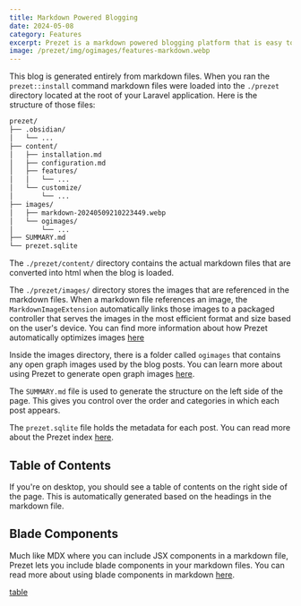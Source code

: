 ```yaml
---
title: Markdown Powered Blogging
date: 2024-05-08
category: Features
excerpt: Prezet is a markdown powered blogging platform that is easy to use and customize.
image: /prezet/img/ogimages/features-markdown.webp
---
```


This blog is generated entirely from markdown files. When you ran the `prezet::install` command markdown files were loaded into the `./prezet` directory located at the root of your Laravel application. Here is the structure of those files:

```bash
prezet/
├── .obsidian/
│   └── ...
├── content/
│   ├── installation.md
│   ├── configuration.md
│   ├── features/
│   │   └── ...
│   └── customize/
│       └── ...
├── images/
│   ├── markdown-20240509210223449.webp
│   └── ogimages/
│       └── ...
├── SUMMARY.md
└── prezet.sqlite
```

The `./prezet/content/` directory contains the actual markdown files that are converted into html when the blog is loaded.

The `./prezet/images/` directory stores the images that are referenced in the markdown files. When a markdown file references an image, the `MarkdownImageExtension` automatically links those images to a packaged controller that serves the images in the most efficient format and size based on the user's device. You can find more information about how Prezet automatically optimizes images [here](images)

Inside the images directory, there is a folder called `ogimages` that contains any open graph images used by the blog posts. You can learn more about using Prezet to generate open graph images [here](ogimage).

The `SUMMARY.md` file is used to generate the structure on the left side of the page. This gives you control over the order and categories in which each post appears.

The `prezet.sqlite` file holds the metadata for each post. You can read more about the Prezet index [here](/index).

## Table of Contents

If you're on desktop, you should see a table of contents on the right side of the page. This is automatically generated based on the headings in the markdown file.

## Blade Components
Much like MDX where you can include JSX components in a markdown file, Prezet lets you include blade components in your markdown files. You can read more about using blade components in markdown [here](blade).


[table](https://tree.nathanfriend.io/?s=(%27options!(%27fancy!true~fullPath!false~trailingSlash!true~rootDot!false)~B(%27B%27storageGprezet6.obsidianH...6content6E7draft787seo7customizeH*routes7*frontmatter7E-views7*controllersF6C*8-20240509210223449.webpHogCSUMMARYF%27)~version!%271%27)*%20%206G*7FH8markdownBsource!Cimages6E*bladeF.mdG%5Cn*H6*%01HGFECB876*)

